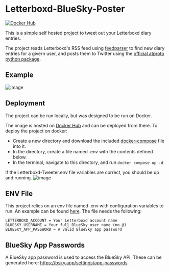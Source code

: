 # Letterboxd-BlueSky-Poster
[![Docker Hub](https://img.shields.io/static/v1.svg?color=086dd7&labelColor=555555&logoColor=ffffff&label=&message=docker%20hub&logo=Docker)](https://hub.docker.com/r/finiteui/letterboxd-bluesky-poster)

This is a simple self hosted project to tweet out your Letterboxd diary entries.

The project reads Letterboxd's RSS feed using [feedparser](https://github.com/kurtmckee/feedparser) to find new diary entries for a givern user, and posts them to Twitter using the [official atproto python package](https://github.com/MarshalX/atproto).

## Example
![image](https://github.com/user-attachments/assets/2e6b5f61-a024-4262-b3df-a32fed99a972)

## Deployment
The project can be run locally, but was designed to be run on Docker.

The image is hosted on [Docker Hub](https://hub.docker.com/r/finiteui/letterboxd-bluesky-poster) and can be deployed from there.
To deploy the project on docker:
- Create a new directory and download the included [docker-compose](docker-compose.yml) file into it.
- In the directory, create a file named .env with the contents defined below.
- In the terminal, navigate to this directory, and run ```docker compose up -d```

If the Letterboxd-Tweeter.env file variables are correct, you should be up and running.
![image](https://github.com/user-attachments/assets/a207a86b-bfef-43be-9709-217fd3a1c726)

## ENV File
This project relies on an env file named .env with configuration variables to run. An example can be found [here](.env.example).
The file needs the following:
```
LETTERBOXD_ACCOUNT = Your Letterboxd account name
BLUESKY_USERNAME = Your full BlueSky user name (no @)
BLUESKY_APP_PASSWORD = A valid BlueSky app password
```

## BlueSky App Passwords
A BlueSky app password is used to access the BlueSky API. These can be generated here: https://bsky.app/settings/app-passwords
